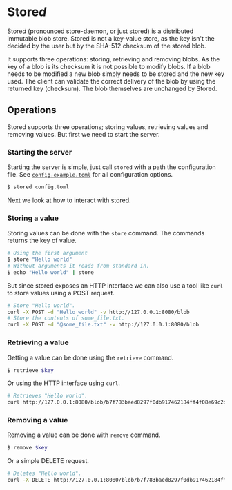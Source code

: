 # Store*d*


Store*d* (pronounced store-daemon, or just stored) is a distributed immutable
blob store. Stored is not a key-value store, as the key isn't the decided by the
user but by the SHA-512 checksum of the stored blob.

It supports three operations: storing, retrieving and removing blobs. As the key
of a blob is its checksum it is not possible to modify blobs. If a blob needs to
be modified a new blob simply needs to be stored and the new key used. The
client can validate the correct delivery of the blob by using the returned key
(checksum). The blob themselves are unchanged by Stored.


## Operations

Stored supports three operations; storing values, retrieving values and removing
values. But first we need to start the server.


### Starting the server

Starting the server is simple, just call `stored` with a path the configuration
file. See [`config.example.toml`] for all configuration options.

[`config.example.toml`]: ./config.example.toml

```bash
$ stored config.toml
```

Next we look at how to interact with stored.


### Storing a value

Storing values can be done with the `store` command. The commands returns the
key of value.


```bash
# Using the first argument
$ store "Hello world"
# Without arguments it reads from standard in.
$ echo "Hello world" | store
```

But since stored exposes an HTTP interface we can also use a tool like `curl` to
store values using a POST request.

```bash
# Store "Hello world".
curl -X POST -d "Hello world" -v http://127.0.0.1:8080/blob
# Store the contents of some_file.txt.
curl -X POST -d "@some_file.txt" -v http://127.0.0.1:8080/blob
```


### Retrieving a value

Getting a value can be done using the `retrieve` command.

```bash
$ retrieve $key
```

Or using the HTTP interface using `curl`.

```bash
# Retrieves "Hello world".
curl http://127.0.0.1:8080/blob/b7f783baed8297f0db917462184ff4f08e69c2d5e5f79a942600f9725f58ce1f29c18139bf80b06c0fff2bdd34738452ecf40c488c22a7e3d80cdf6f9c1c0d47
```


### Removing a value

Removing a value can be done with `remove` command.

```bash
$ remove $key
```

Or a simple DELETE request.

```bash
# Deletes "Hello world".
curl -X DELETE http://127.0.0.1:8080/blob/b7f783baed8297f0db917462184ff4f08e69c2d5e5f79a942600f9725f58ce1f29c18139bf80b06c0fff2bdd34738452ecf40c488c22a7e3d80cdf6f9c1c0d47
```
